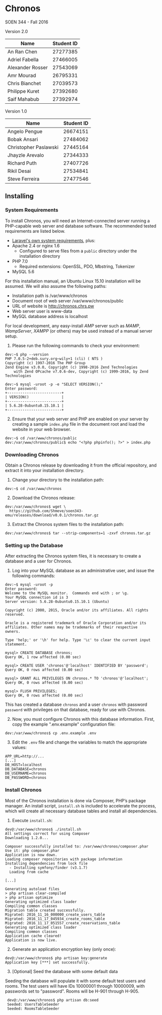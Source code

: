 # Chronos

SOEN 344 - Fall 2016 

Version 2.0

Name | Student ID
--- | ---
An Ran Chen | 27277385 
Adriel Fabella | 27466005
Alexander Rosser | 27543069 
Amr Mourad | 26795331
Chris Bianchet | 27039573
Philippe Kuret | 27392680
Saif Mahabub | 27392974

Version 1.0

Name | Student ID
--- | ---
Angelo Pengue | 26674151
Bobak Ansari | 27484062
Christopher Paslawski | 27445164
Jhayzle Arevalo | 27344333
Richard Puth | 27407726
Rikil Desai | 27534841
Steve Ferreira | 27477546

## Installing

### System Requirements

To install Chronos, you will need an Internet-connected server running a PHP-capable web server and database software. The recommended tested requirements are listed below.

 -  [Laravel's own system requirements](https://laravel.com/docs/5.3/installation#server-requirements), plus:
 -	Apache 2.4 or nginx 1.6
    - Configured to serve files from a `public` directory under the installation directory
 -	PHP 7.0
    - Required extensions: OpenSSL, PDO, Mbstring, Tokenizer
 -	MySQL 5.6

For this installation manual, an Ubuntu Linux 15.10 installation will be assumed. We will also assume the following paths:

 -	Installation path is /var/www/chronos
 -	Document root of web server /var/www/chronos/public
 -	URL of website is http://chronos.chrs.pw
 -	Web server user is www-data
 -	MySQL database address is localhost

For local development, any easy-install _AMP_ server such as _MAMP_, _WampServer_, _XAMPP_ (or others) may be used instead of a manual server setup. 

1. Please run the following commands to check your environment:

  ```
  dev:~$ php --version
  PHP 7.0.5-2+deb.sury.org~wily+1 (cli) ( NTS )
  Copyright (c) 1997-2016 The PHP Group
  Zend Engine v3.0.0, Copyright (c) 1998-2016 Zend Technologies
      with Zend OPcache v7.0.6-dev, Copyright (c) 1999-2016, by Zend Technologies

  dev:~$ mysql -uroot -p -e "SELECT VERSION();"
  Enter password:
  +-------------------------+
  | VERSION()               |
  +-------------------------+
  | 5.6.28-0ubuntu0.15.10.1 |
  +-------------------------+
  ```

2. Ensure that your web server and PHP are enabled on your server by creating a sample `index.php` file in the document root and load the website in your web browser.

  ```
  dev:~$ cd /var/www/chronos/public
  dev:/var/www/chronos/public$ echo "<?php phpinfo(); ?>" > index.php
  ```

### Downloading Chronos

Obtain a Chronos release by downloading it from the official repository, and extract it into your installation directory.

1. Change your directory to the installation path:

  ```
  dev:~$ cd /var/www/chronos
  ```

2. Download the Chronos release:

  ```
  dev:/var/www/chronos$ wget \
    https://github.com/Shmeve/soen343-emu/releases/download/v0.0.1/chronos.tar.gz
  ```

3. Extract the Chronos system files to the installation path:

  ```
  dev:/var/www/chronos$ tar --strip-components=1 -zxvf chronos.tar.gz
  ```

### Setting up the Database

After extracting the Chronos system files, it is necessary to create a database and a user for Chronos.

1. Log into your MySQL database as an administrative user, and issue the following commands:

  ```
  dev:~$ mysql -uroot -p
  Enter password:
  Welcome to the MySQL monitor.  Commands end with ; or \g.
  Your MySQL connection id is 3
  Server version: 5.6.28-0ubuntu0.15.10.1 (Ubuntu)

  Copyright (c) 2000, 2015, Oracle and/or its affiliates. All rights reserved.

  Oracle is a registered trademark of Oracle Corporation and/or its
  affiliates. Other names may be trademarks of their respective
  owners.

  Type 'help;' or '\h' for help. Type '\c' to clear the current input statement.

  mysql> CREATE DATABASE chronos;
  Query OK, 1 row affected (0.00 sec)

  mysql> CREATE USER 'chronos'@'localhost' IDENTIFIED BY 'password';
  Query OK, 0 rows affected (0.00 sec)

  mysql> GRANT ALL PRIVILEGES ON chronos.* TO 'chronos'@'localhost';
  Query OK, 0 rows affected (0.00 sec)

  mysql> FLUSH PRIVILEGES;
  Query OK, 0 rows affected (0.00 sec)
  ```

  This has created a database `chronos` and a user `chronos` with password `password` with privileges on that database, ready for use with Chronos.

2. Now, you must configure Chronos with this database information. First, copy the example ".env.example" configuration file:

  ```
  dev:/var/www/chronos$ cp .env.example .env
  ```

3. Edit the `.env` file and change the variables to match the appropriate values:

  ```
  APP_URL=http://...
  [...]
  DB_HOST=localhost
  DB_DATABASE=chronos
  DB_USERNAME=chronos
  DB_PASSWORD=chronos
  ```

### Install Chronos

Most of the Chronos installation is done via Composer, PHP’s package manager. An install script, `install.sh` is included to accelerate the process, which will create all necessary database tables and install all dependencies.

1. Execute `install.sh`:

  ```
  dev@:/var/www/chronos$ ./install.sh
  All settings correct for using Composer
  Downloading 1.2.0...
  
  Composer successfully installed to: /var/www/chronos/composer.phar
  Use it: php composer.phar 
  Application is now down.
  Loading composer repositories with package information
  Installing dependencies from lock file
    - Installing symfony/finder (v3.1.7)
    Loading from cache
  
  [...]
  
  Generating autoload files
  > php artisan clear-compiled
  > php artisan optimize
  Generating optimized class loader
  Compiling common classes
  Migration table created successfully.
  Migrated: 2016_11_16_000000_create_users_table
  Migrated: 2016_11_17_045934_create_rooms_table
  Migrated: 2016_11_17_051557_create_reservations_table
  Generating optimized class loader
  Compiling common classes
  Application cache cleared!
  Application is now live.
  ```

2. Generate an application encryption key (only once):

  ```
  dev@:/var/www/chronos$ php artisan key:generate
  Application key [***] set successfully.
  ```

3. [Optional] Seed the database with some default data

  Seeding the database will populate it with some default test users and rooms. The test users will have IDs 10000001 through 10000009, with passwords set to "password". Rooms will be H-901 through H-905.
  
  ```
   dev@:/var/www/chronos$ php artisan db:seed
   Seeded: UsersTableSeeder
   Seeded: RoomsTableSeeder
  ```
